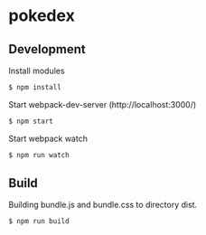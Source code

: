 # pokedex
## Development
Install modules
```sh
$ npm install
```
Start webpack-dev-server (http://localhost:3000/)
```sh
$ npm start
```
Start webpack watch
```sh
$ npm run watch
```
## Build
Building  bundle.js and bundle.css to directory dist.
```sh
$ npm run build
```
